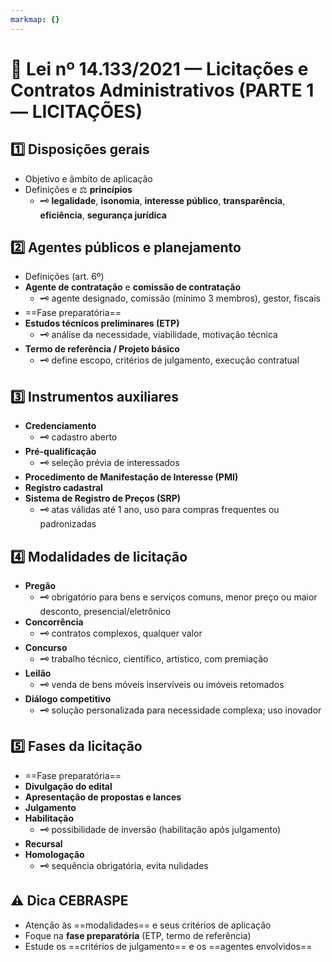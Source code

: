 ```yaml
---
markmap: {}
---
```


# 📌 Lei nº 14.133/2021 — Licitações e Contratos Administrativos (PARTE 1 — LICITAÇÕES)

## 1️⃣ Disposições gerais
- Objetivo e âmbito de aplicação
- Definições e ⚖️ **princípios**  
  - 🗝️ **legalidade**, **isonomia**, **interesse público**, **transparência**, **eficiência**, **segurança jurídica**

## 2️⃣ Agentes públicos e planejamento
- Definições (art. 6º)
- **Agente de contratação** e **comissão de contratação**  
  - 🗝️ agente designado, comissão (mínimo 3 membros), gestor, fiscais
- ==Fase preparatória==
- **Estudos técnicos preliminares (ETP)**  
  - 🗝️ análise da necessidade, viabilidade, motivação técnica
- **Termo de referência / Projeto básico**  
  - 🗝️ define escopo, critérios de julgamento, execução contratual

## 3️⃣ Instrumentos auxiliares
- **Credenciamento**  
  - 🗝️ cadastro aberto
- **Pré-qualificação**  
  - 🗝️ seleção prévia de interessados
- **Procedimento de Manifestação de Interesse (PMI)**
- **Registro cadastral**
- **Sistema de Registro de Preços (SRP)**  
  - 🗝️ atas válidas até 1 ano, uso para compras frequentes ou padronizadas

## 4️⃣ Modalidades de licitação
- **Pregão**  
  - 🗝️ obrigatório para bens e serviços comuns, menor preço ou maior desconto, presencial/eletrônico
- **Concorrência**  
  - 🗝️ contratos complexos, qualquer valor
- **Concurso**  
  - 🗝️ trabalho técnico, científico, artístico, com premiação
- **Leilão**  
  - 🗝️ venda de bens móveis inservíveis ou imóveis retomados
- **Diálogo competitivo**  
  - 🗝️ solução personalizada para necessidade complexa; uso inovador

## 5️⃣ Fases da licitação
- ==Fase preparatória==
- **Divulgação do edital**
- **Apresentação de propostas e lances**
- **Julgamento**
- **Habilitação**  
  - 🗝️ possibilidade de inversão (habilitação após julgamento)
- **Recursal**
- **Homologação**  
  - 🗝️ sequência obrigatória, evita nulidades

## ⚠️ Dica CEBRASPE
- Atenção às ==modalidades== e seus critérios de aplicação
- Foque na **fase preparatória** (ETP, termo de referência)
- Estude os ==critérios de julgamento== e os ==agentes envolvidos==
